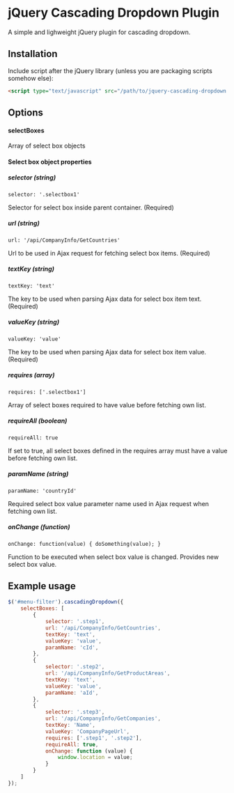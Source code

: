 # jQuery Cascading Dropdown Plugin

A simple and lighweight jQuery plugin for cascading dropdown.

## Installation

Include script after the jQuery library (unless you are packaging scripts somehow else):

```html
<script type="text/javascript" src="/path/to/jquery-cascading-dropdown.js"></script>
```

## Options

#### selectBoxes

Array of select box objects

#### Select box object properties

##### selector (string)

    selector: '.selectbox1'

Selector for select box inside parent container. (Required)

##### url (string)

    url: '/api/CompanyInfo/GetCountries'

Url to be used in Ajax request for fetching select box items. (Required)

##### textKey (string)

    textKey: 'text'

The key to be used when parsing Ajax data for select box item text. (Required)

##### valueKey (string)

    valueKey: 'value'

The key to be used when parsing Ajax data for select box item value. (Required)

##### requires (array)

    requires: ['.selectbox1']

Array of select boxes required to have value before fetching own list.

##### requireAll (boolean)

    requireAll: true

If set to true, all select boxes defined in the requires array must have a value before fetching own list.

##### paramName (string)

    paramName: 'countryId'

Required select box value parameter name used in Ajax request when fetching own list.

##### onChange (function)

    onChange: function(value) { doSomething(value); }

Function to be executed when select box value is changed. Provides new select box value.

## Example usage

```javascript
$('#menu-filter').cascadingDropdown({
    selectBoxes: [
        {
            selector: '.step1',
            url: '/api/CompanyInfo/GetCountries',
            textKey: 'text',
            valueKey: 'value',
            paramName: 'cId',
        },
        {
            selector: '.step2',
            url: '/api/CompanyInfo/GetProductAreas',
            textKey: 'text',
            valueKey: 'value',
            paramName: 'aId',
        },
        {
            selector: '.step3',
            url: '/api/CompanyInfo/GetCompanies',
            textKey: 'Name',
            valueKey: 'CompanyPageUrl',
            requires: ['.step1', '.step2'],
            requireAll: true,
            onChange: function (value) {
                window.location = value;
            }
        }
    ]
});
```